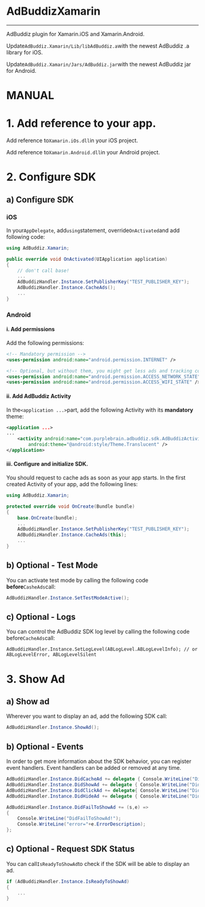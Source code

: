 # AdBuddizXamarin
---
AdBuddiz plugin for Xamarin.iOS and Xamarin.Android.

Update`AdBuddiz.Xamarin/Lib/libAdBuddiz.a`with the newest AdBuddiz .a library for iOS.

Update`AdBuddiz.Xamarin/Jars/AdBuddiz.jar`with the newest AdBuddiz jar for Android.


# MANUAL


# 1. Add reference to your app.

Add reference to`Xamarin.iOs.dll`in your iOS project.

Add reference to`Xamarin.Android.dll`in your Android project.

# 2. Configure SDK

## a) Configure SDK

### iOS

In your`AppDelegate`, add`using`statement, override`OnActivated`and add following code:

```c#
using AdBuddiz.Xamarin;

public override void OnActivated(UIApplication application) 
{
	// don't call base!
	...
	AdBuddizHandler.Instance.SetPublisherKey("TEST_PUBLISHER_KEY");
 	AdBuddizHandler.Instance.CacheAds();
	...
}
```

### Android

#### i. Add permissions
Add the following permissions:

```xml
<!-- Mandatory permission -->
<uses-permission android:name="android.permission.INTERNET" />

<!-- Optional, but without them, you might get less ads and tracking could be less accurate -->
<uses-permission android:name="android.permission.ACCESS_NETWORK_STATE" />
<uses-permission android:name="android.permission.ACCESS_WIFI_STATE" />
```

#### ii. Add AdBuddiz Activity
In the`<application ...>`part, add the following Activity with its **mandatory** theme:

```xml
<application ...>
...
	<activity android:name="com.purplebrain.adbuddiz.sdk.AdBuddizActivity"
		android:theme="@android:style/Theme.Translucent" />
</application>
```

#### iii. Configure and initialize SDK.
You should request to cache ads as soon as your app starts. In the first created Activity of your app, add the following lines:

```c#
using AdBuddiz.Xamarin;

protected override void OnCreate(Bundle bundle) 
{
	base.OnCreate(bundle);
	...
	AdBuddizHandler.Instance.SetPublisherKey("TEST_PUBLISHER_KEY");
	AdBuddizHandler.Instance.CacheAds(this);
	...		
}
```

## b) Optional - Test Mode
You can activate test mode by calling the following code **before**`CasheAds`call:

```c#	
AdBuddizHandler.Instance.SetTestModeActive();
```

## c) Optional - Logs
You can control the AdBuddiz SDK log level by calling the following code before`CacheAds`call:

	AdBuddizHandler.Instance.SetLogLevel(ABLogLevel.ABLogLevelInfo); // or ABLogLevelError, ABLogLevelSilent

# 3. Show Ad

## a) Show ad

Wherever you want to display an ad, add the following SDK call:
	
```c#
AdBuddizHandler.Instance.ShowAd();
```

## b) Optional - Events
In order to get more information about the SDK behavior, you can register event handlers. Event handlers can be added or removed at any time.

```c#	
AdBuddizHandler.Instance.DidCacheAd += delegate { Console.WriteLine("DidCacheAd!"); };
AdBuddizHandler.Instance.DidShowAd += delegate { Console.WriteLine("DidShowAd!"); };
AdBuddizHandler.Instance.DidClickAd += delegate{ Console.WriteLine("DidClickAd!"); };
AdBuddizHandler.Instance.DidHideAd += delegate { Console.WriteLine("DidHideAd!"); };

AdBuddizHandler.Instance.DidFailToShowAd += (s,e) => 
{ 
    Console.WriteLine("DidFailToShowAd!");
    Console.WriteLine("error="+e.ErrorDescription);
};
```

## c) Optional - Request SDK Status

You can call`IsReadyToShowAd`to check if the SDK will be able to display an ad.

```c#
if (AdBuddizHandler.Instance.IsReadyToShowAd) 
{
	...
}
```
